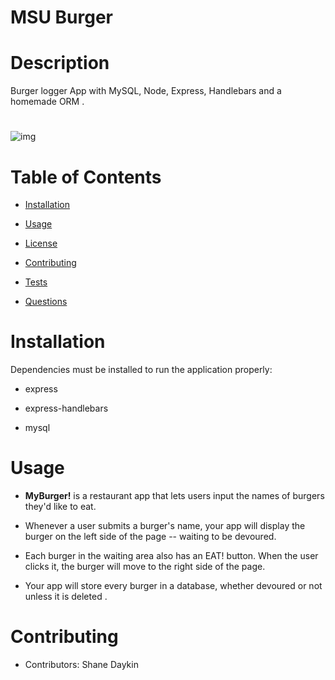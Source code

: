 # MSU Burger


# Description

Burger logger App with MySQL, Node, Express, Handlebars and a homemade ORM .

#

![img](public/assets/img/burgerApp.png)

# Table of Contents

* [Installation](#installation)

* [Usage](#usage)

* [License](#license)

* [Contributing](#contributing)

* [Tests](#tests)

* [Questions](#questions)

# Installation


Dependencies must be installed to run the application properly: 

* express

* express-handlebars 

* mysql


# Usage

* **MyBurger!** is a restaurant app that lets users input the names of burgers they'd like to eat.


* Whenever a user submits a burger's name, your app will display the burger on the left side of the page -- waiting to be devoured.


* Each burger in the waiting area also has an EAT! button. When the user clicks it, the burger will move to the right side of the page.


* Your app will store every burger in a database, whether devoured or not unless it is deleted .


# Contributing

* Contributors: Shane Daykin




